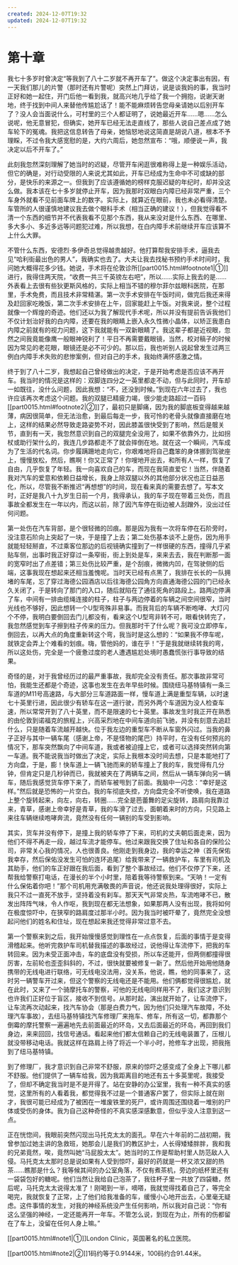 ```yaml
---
created: 2024-12-07T19:32
updated: 2024-12-07T19:32
---
```

# 第十章

我七十多岁时曾决定“等我到了八十二岁就不再开车了”。做这个决定事出有因，有一天我们那儿的片警（那时还有片警呢）突然上门拜访，说是谈我妈的事，我当时正好和她一起住，开门后他一看到我，就高兴地几乎给了我一个拥抱，说谢天谢地，终于找到中间人来替他传尴尬话了！能不能麻烦转告您母亲请她以后别开车了？没人会当面说什么，可村里的三个人都证明了，说她最近开车……嗯……怎么说呢，他无意冒犯，但确实，她开车已经无法走直线了，那些人说自己差点成了她车轮下的冤魂。我把这信息转告了母亲，她恼怒地说这简直是胡说八道，根本不予理睬，不过令我大感宽慰的是，大约六周后，她忽然宣布：“哦，顺便说一声，我决定以后不开车了。”

此刻我忽然深刻理解了她当时的迟疑，尽管开车闲逛很难称得上是一种娱乐活动，但它的确是，对行动受限的人来说尤其如此，开车已经成为生命中不可或缺的部分，是快乐的来源之一。但我到了应该遵循她的榜样克服迟疑的年纪时，却并没这么做。我本该在七十多岁就停止开车，因为我那时双眼白内障已经非常严重，三个车身外就看不见前面车牌上的数字。实际上，就算近在眼前，我也未必看得清楚。车管所的人很谨慎地建议我去做个眼科手术（相当正确的建议！），但我觉得看不清一个东西的细节并不代表我看不见那个东西，我从来没对是什么东西、在哪里、多大多小、多近多远等问题犯过难，所以我想，在白内障手术前继续开车应该算不上什么大罪。

不管什么东西，安德烈·多伊奇总觉得越贵越好。他打算帮我安排手术，逼我去见“哈利街最出色的男人”，我确实也去了。大夫让我去找秘书预约手术时间时，我问她大概得花多少钱。她说，手术将在伦敦诊所[[part0015.html#footnote1\|①]]进行，我得住两天院，“收费一共三千英镑左右吧”，所以……实际上我去的是……外表看上去很有些狄更斯风格的，实际上相当不错的穆尔菲尔兹眼科医院，在那里，手术免费，而且技术非常精湛。第一次手术安排在午饭时间，做完后我还来得及赶回家吃晚饭，第二次手术安排在上午，回家能赶上午饭。对我来说，整个过程就像一个辉煌的奇迹。他们还以为我了解现代手术呢，所以并没有提前告诉我他们不仅计划治好我的白内障，还要在我的眼睛上嵌入永久性微小晶体，以矫正我患白内障之前就有的视力问题，这下我就能有一双新眼睛了。我这辈子都是近视眼，忽然之间我竟能像鹰一般眼神锐利了！平日不再需要戴眼镜，当然，校对稿子的时候因为常见的老花眼，眼镜还是必不可少的。那以后，我也听别人说起曾发生过两三例白内障手术失败的悲惨案例，但对自己的手术，我始终满怀感激之情。

终于到了八十二岁，我想起自己曾经做出的决定，于是开始考虑是否应该不再开车。我当时的情况是这样的：双脚连四分之一英里都走不动，但与此同时，开车却一如既往，没什么问题，因此我想：“不，还没到时候。”到现在六年过去了，我也许应该再次考虑这个问题。我的双腿已精疲力竭，很少能走路超过一百码[[part0015.html#footnote2\|②]]了，最初只是脚痛，因为我的脚底板变得越来越薄，病因很简单，但无法治愈，到最后每走一步，我可怜的老骨头就像直接磨在地上，这样的结果必然导致走路姿势不对，因此膝盖很快受到了影响，然后是髋关节，直到有一天，我忽然意识到自己的双腿完全没用了，如果不依靠外力，比如拐杖或助行架什么的，我连几步路都走不了就会摔倒在地。就在这一个瞬间，汽车成为了生活的代名词。你步履蹒跚地走向它，你艰难地将自己蠢笨的身体挪到驾驶座上，慢慢放松，然后，瞧啊！你又正常了！你嗖地开出去，和所有人一样，恢复了自由，几乎恢复了年轻。我一向喜欢自己的车，而现在我简直爱它！当然，伴随着我对汽车的爱意和依赖日益增长，我身上除双腿以外的其他部分状况也正日益恶化，所以，尽管我不断推迟“再想想”的时间，现在看来真的需要去想了。写本文时，正好是我八十九岁生日前一个月，我得承认，我的车子现在带着三处伤，而且事故全都发生在一年以内，而这以前，除了因汽车停在街边被人刮蹭外，没出过任何问题。

第一处伤在汽车背部，是个很轻微的凹痕。那是因为我有一次将车停在石阶旁时，没注意石阶向上突起了一块，于是撞了上去；第二处伤基本谈不上是伤，因为用手就能轻轻掰直，不过乘客位那边的后视镜确实撞到了一样很硬的东西，撞得几乎紧贴车侧，出事时我正好穿过一条窄街，街上到处是车，来来去去，我在判断那一面的宽窄时出了点差错；第三处伤比较严重，是个刮痕，微微内凹，在驾驶侧的后端，这事我现在想起来还相当羞愧呢。当时天已经有点黑了，我排在长长的一队拥堵的车尾，忘了穿过海德公园酒店以后往海德公园角方向直通海德公园的门已经永久关闭了，于是转向了那门的入口，随后就陷在了通往死角的路段上。路两边停满了车，中间有一排由缆绳连接的柱子，柱子与两边停着的车辆之间空间很窄，当时光线也不够好，因此想转一个U型弯殊非易事。而我背后的车辆不断咆哮、大灯闪个不停，我明白要倒回去门儿都没有，看来这个U型弯非转不可，眼看快转完了，我忽然感觉到车子擦到柱子传来的压力。但我那时干了什么呢？我可没立即停车，倒回去，以再大点的角度重新转这个弯，我当时是这么想的：“如果我不停车呢，就铁定会弄上个难看的划痕。嗨，管他妈的，谁在乎！”于是我就继续转我的弯，所以这处伤，完全是一个疲惫过度的老人遭遇尴尬处境时愚蠢慌张行事导致的结果。

奇怪的是，对于我曾经历过的最严重事故，我却完全没有责任。那次事故非常可怕，我能生还都是个奇迹，这事也发生在去年早些时候。围绕纽马基特镇有一条三车道的M11号高速路，与大部分三车道路面一样，慢车道上满是重型车辆，以时速七十英里行进，因此很少有轿车在这一道行驶，而另外两个车道因为没人检查车速，所以常常开到了八十英里，而不是限速的七十英里。事故发生时我正开在熟悉的由伦敦到诺福克的旅程上，兴高采烈地在中间车道向前飞驰，并没有刻意去追赶什么，只是随着车流越开越快。位于我左边的重型车不断从车窗外闪过。当我的鼻子正好与其中一辆车尾（感谢上帝，不是怪物的尾巴）持平时，在没有任何预兆的情况下，那车突然飘向了中间车道，我或者被迫撞上它，或者可以选择突然转向第一车道。我不能说我当时做出了决定，实际上我根本没时间去想，只是本能地打了方向盘，于是，膨！快车道上一辆飞驰而来的轿车撞上了我的车，我觉得有几分钟，但肯定只是几秒钟而已，我就被夹在了两辆车之间，然后从一辆车弹向另一辆车，随后我感觉货车停下来了，而轿车被甩到了前面。我脑中一闪念：“幸好是这样。”然后就是恐怖的一片空白。我的车彻底失控，方向盘完全不听使唤，我在道路上整个旋转起来，向左，向右，转圈……完全是芭蕾舞的足尖旋转，路肩向我靠过来，青草，感谢上帝幸好是青草，我的车滑了过去，面朝着来时的方向，只见路上来往车辆继续咆哮奔流，竟然没有任何一辆别的车受到影响。

其实，货车并没有停下，是撞上我的轿车停了下来，司机的丈夫朝后面走来，因为他们不得不再走一段，越过车流才能停车。他过来跟我交换了住址和各自的保险公司，非常关心我的情况，人也很善良。他刚走到我身边，我的幸运之神（首先保佑我幸存，然后保佑没发生可怕的连环追尾）给我带来了一辆救护车，车里有司机及其助手，他们的车正好跟在我后面，看到了整个事故经过。他们不仅停了下来，还帮我给警察打电话，在漫长的半个小时里，陪着我等待警察到来。“天呐！一定有什么保佑着你吧！”那个司机用充满敬畏的声音说，他还说我处理得很好，实际上我只不过一直死不放手，坚持着没有刹车。那天天气非常炎热，车流咆哮不已，散发出阵阵气味，令人作呕，我到现在都无法想象，如果那两人没有出现，我将如何在极度惊吓中，在狭窄的路肩度过那半小时。因为我当时被吓晕了，竟然完全没想起问他们的姓名和住址，现在想起来我还觉得非常过意不去。

第一个警察来到之后，我开始慢慢感觉到理性在一点点恢复，后面的事情于是变得滑稽起来。他听完救护车司机替我描述的事故经过，说他得让车流停下，把我的车转回来。因为未受正面冲击，车的底盘没有受损，所以车还能开，但两侧都撞得很厉害，左前轮也歪歪斜斜的，不过，很快就要被修复一新了。然后他开始用他随身携带的无线电进行联络，可无线电没法用，没关系，他说，瞧，他的同事来了，这时另一辆警车开过来，但这个警察的无线电还是不能用。他们俩都觉得很尴尬，就在此时，又来了一个骑摩托车的警察，可他的无线电同样用不了，我们这才意识到也许我们正好位于盲区，接收不到信号。从那时起，演出就开始了，让车流停下，让车流再次动起来，找汽车协会（那是白费力气，因为他们只处理汽车故障，不处理汽车事故），去纽马基特镇找汽车修理厂来拖车、修车，所有这一切，都靠那个倒霉的摩托警察一遍遍地先去前面最近的环岛，又去后面最近的环岛，再回到我们身边，来来回回，找信号通话。看起来他们都太信赖自己的无线电装置了，压根儿就没带移动电话。我就这样在路肩上待了将近一个半小时，抢修车才出现，把我拖到了纽马基特镇。

到了修理厂，我才意识到自己非常不舒服，原来的惊吓之感变成了全身上下哪儿都不舒服。他们提供了一辆车给我，因为我距离目的地还有五十多英里呢，我接受了，但却不确定我当时是不是开得了。站在安静的办公室里，我有一种不真实的感觉，这里所有的人看着我，都觉得我不过是一个普通客户罢了，但实际上就在刚才，我很可能已经成为了被困在一堆废铁里的死尸，或许周围还围绕着一堆别的尸体或受伤的身体。我为自己这种奇怪的不真实感深感歉意，但似乎没人注意到这一点。

正在恍惚间，我眼前突然闪现出马托克太太的面孔。早在六十年前的二战初期，我曾参加过她主讲的急救班，她那会儿是我们的教区护士，人长得矮矮胖胖，我和我的兄弟竟然，唉，竟然叫她“马屁股太太”。她当时的工作是帮助村里人防范敌人入侵。马托克太太那时总是说如果有人受到惊吓，最好的药就是一杯又浓又甜的热茶……瞧那是什么？我等候其间的办公室角落，不仅有煮茶机，旁边的纸杯里还有一袋袋包好的糖呢。他们当然让我给自己泡茶了，我往杯子里一共放了四袋糖，然后呢，马托克太太说得太准了！刚喝到一半，嘀嗒，我就觉得找着自己了，等完全喝完，我就恢复了正常，上了他们给我准备的车，缓慢小心地开出去，心里毫无疑虑。这件事情的发生，对我的神经系统没产生任何影响，所以我对自己说：“你有这么坚强的神经，一定还能再开一年车。不管怎么说，到现在为止，所有的伤都留在了车上，没留在任何人身上嘛。”

[[part0015.html#note1\|①]]London Clinic，英国著名的私立医院。

[[part0015.html#note2\|②]]1码约等于0.9144米，100码约合91.44米。